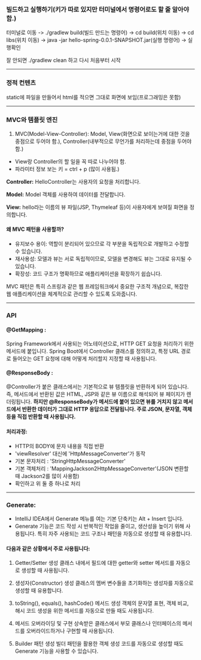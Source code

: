 ### 빌드하고 실행하기(키가 따로 있지만 터미널에서 명령어로도 할 줄 알아야함.)

터미널로 이동 -> ./gradlew build(빌드 만드는 명령어) -> cd build(위치 이동) -> cd libs(위치 이동) -> java -jar hello-spring-0.0.1-SNAPSHOT.jar(실행 명령어) -> 실행확인

잘 안되면 ./gradlew clean 하고 다시 처음부터 시작

---

### 정적 컨텐츠 
static에 파일을 만들어서 html를 적으면 그대로 화면에 보임(프로그래밍은 못함)

---

### MVC와 템플릿 엔진

1. MVC(Model-View-Controller): 
Model, View(화면으로 보이는거에 대한 것을 중점으로 두어야 함.), Controller(내부적으로 무언가를 처리하는데 중점을 두어야 함.)
- View랑 Controller의 할 일을 꼭 따로 나누어야 함.
- 파라미터 정보 보는 키 = ctrl + p (많이 사용됨.)

**Controller:** HelloController는 사용자의 요청을 처리합니다.

**Model:** Model 객체를 사용하여 데이터를 전달합니다.

**View:** hello라는 이름의 뷰 파일(JSP, Thymeleaf 등)이 사용자에게 보여질 화면을 정의합니다.

#### 왜 MVC 패턴을 사용할까?
- 유지보수 용이: 역할이 분리되어 있으므로 각 부분을 독립적으로 개발하고 수정할 수 있습니다.
- 재사용성: 모델과 뷰는 서로 독립적이므로, 모델을 변경해도 뷰는 그대로 유지될 수 있습니다.
- 확장성: 코드 구조가 명확하므로 애플리케이션을 확장하기 쉽습니다.

MVC 패턴은 특히 스프링과 같은 웹 프레임워크에서 중요한 구조적 개념으로, 복잡한 웹 애플리케이션을 체계적으로 관리할 수 있도록 도와줍니다.

---

### API 

#### @GetMapping : 
Spring Framework에서 사용되는 어노테이션으로, HTTP GET 요청을 처리하기 위한 메서드에 붙입니다. Spring Boot에서 Controller 클래스를 정의하고, 특정 URL 경로로 들어오는 GET 요청에 대해 어떻게 처리할지 지정할 때 사용됩니다.


#### @ResponseBody : 
@Controller가 붙은 클래스에서는 기본적으로 뷰 템플릿을 반환하게 되어 있습니다. 즉, 메서드에서 반환된 값은 HTML, JSP와 같은 뷰 이름으로 해석되어 뷰 페이지가 렌더링됩니다. **하지만 @ResponseBody가 메서드에 붙어 있으면 뷰를 거치지 않고 메서드에서 반환한 데이터가 그대로 HTTP 응답으로 전달됩니다. 주로 JSON, 문자열, 객체 등을 직접 반환할 때 사용됩니다.**

#### 처리과정:
- HTTP의 BODY에 문자 내용을 직접 반환
- 'viewResolver' 대신에 'HttpMessageConverter'가 동작
- 기본 문자처리 : 'StringHttpMessageConverter'
- 기본 객체처리 : 'MappingJackson2HttpMessageConverter'(JSON 변환할 때 Jackson2를 많이 사용함)
- 확인하고 위 둘 중 하나로 처리

---

### Generate: 
- IntelliJ IDEA에서 Generate 메뉴를 여는 기본 단축키는 Alt + Insert 입니다.
- Generate 기능은 코드 작성 시 반복적인 작업을 줄이고, 생산성을 높이기 위해 사용됩니다. 특히 자주 사용되는 코드 구조나 패턴을 자동으로 생성할 때 유용합니다. 

#### 다음과 같은 상황에서 주로 사용됩니다:
1. Getter/Setter 생성
클래스 내에서 필드에 대한 getter와 setter 메서드를 자동으로 생성할 때 사용됩니다.

2. 생성자(Constructor) 생성
클래스의 멤버 변수들을 초기화하는 생성자를 자동으로 생성할 때 유용합니다.

3. toString(), equals(), hashCode() 메서드 생성
객체의 문자열 표현, 객체 비교, 해시 코드 생성을 위한 메서드를 자동으로 만들 때도 사용됩니다.

4. 메서드 오버라이딩 및 구현
상속받은 클래스에서 부모 클래스나 인터페이스의 메서드를 오버라이드하거나 구현할 때 사용됩니다.

5. Builder 패턴 생성
빌더 패턴을 활용한 객체 생성 코드를 자동으로 생성할 때도 Generate 기능을 사용할 수 있습니다.
